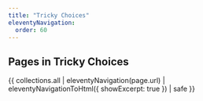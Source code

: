 ```yaml
---
title: "Tricky Choices"
eleventyNavigation:
  order: 60
---
```


Pages in Tricky Choices
-----------------------

{{ collections.all | eleventyNavigation(page.url) | eleventyNavigationToHtml({ showExcerpt: true }) | safe }}
